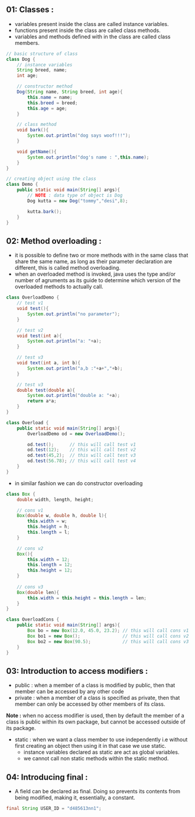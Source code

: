 ## 01: Classes : 
- variables present inside the class are called instance variables.
- functions present inside the class are called class methods.
- variables and methods defined with in the class are called class members.

```java
// basic structure of class
class Dog {
    // instance variables
    String breed, name;
    int age;

    // constructor method
    Dog(String name, String breed, int age){
        this.name = name;
        this.breed = breed;
        this.age = age;
    }

    // class method
    void bark(){
        System.out.println("dog says woof!!!");
    }

    void getName(){
        System.out.println("dog's name : ",this.name);
    }
}
```

```java
// creating object using the class
class Demo {
    public static void main(String[] args){
        // NOTE : data type of object is Dog
        Dog kutta = new Dog("tommy","desi",8);

        kutta.bark();
    }
}
```

## 02: Method overloading :
- it is possible to define two or more methods with in the same class that share the same name, as long as their parameter declaration are different, this is called method overloading.
- when an overloaded method is invoked, java uses the type and/or number of agruments as its guide to determine which version of the overloaded methods to actually call.

```java
class OverloadDemo {
    // test v1
    void test(){
        System.out.println("no parameter");
    }

    // test v2
    void test(int a){
        System.out.println("a: "+a);
    }

    // test v3
    void text(int a, int b){
        System.out.println("a,b :"+a+","+b);
    }

    // test v3
    double test(double a){
        System.out.println("double a: "+a);
        return a*a;
    }
}

class Overload {
    public static void main(String[] args){
        OverloadDemo od = new OverloadDemo();

        od.test();      // this will call test v1
        od.test(12);    // this will call test v2
        od.test(45,2);  // this will call test v3
        od.test(56.78); // this will call test v4
    }
}
```
- in similar fashion we can do constructor overloading
```java
class Box {
    double width, length, height;

    // cons v1
    Box(double w, double h, double l){
        this.width = w;
        this.height = h;
        this.length = l;
    }

    // cons v2
    Box(){
        this.width = 12;
        this.length = 12;
        this.height = 12;
    }
    
    // cons v3
    Box(double len){
        this.width = this.height = this.length = len;
    }
}

class OverloadCons {
    public static void main(String[] args){
        Box bo = new Box(12.0, 45.0, 23.2); // this will call cons v1
        Box bo1 = new Box();                // this will call cons v2
        Box bo2 = new Box(90.5);            // this will call cons v3
    } 
}
```

## 03: Introduction to access modifiers : 
- public : when a member of a class is modified by public, then that member can be accessed by any other code
- private : when a member of a class is specified as private, then that member can only be accessed by other members of its class.

**Note :** when no access modifier is used, then by default the member of a class is public within its own package, but cannot be accessed outside of its package. 

- static : when we want a class member to use independently i.e without first creating an object then using it in that case we use static. 
    - instance variables declared as static are act as global variables.
    - we cannot call non static methods within the static method.

## 04: Introducing final : 
- A field can be declared as final. Doing so prevents its contents from being modified, making it, essentially, a constant. 
```java
final String USER_ID = "d485613nn1";
```